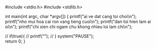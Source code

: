 #include <stdio.h>
#include <stdlib.h>

int main(int argc, char *argv[])
{
  printf("ai ve dat cang toi choi\n");
  printf("nho mui hoa cai ron vang tieng cuoi\n");
  printf("dan toi hien lam ai oi\n");
  printf("chi xien chi ngam chu khong nhieu loi lam chi\n");
  
  // if(true){
  //    printf("");
  //     }
  system("PAUSE");	
  return 0;
}
